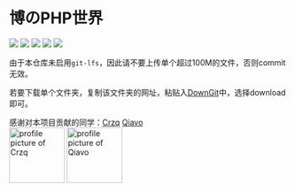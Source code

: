 # 博のPHP世界

[![](https://img.shields.io/github/watchers/Crzq/PHP.svg?style=flat)](https://github.com/Crzq/PHP/watchers)
[![](https://img.shields.io/github/stars/Crzq/PHP.svg?style=flat)](https://github.com/Crzq/PHP/stargazers)
[![](https://img.shields.io/github/forks/Crzq/PHP.svg?style=flat)](https://github.com/Crzq/PHP/network/members)
[![](https://img.shields.io/github/issues-pr-closed-raw/Crzq/PHP.svg?style=flat)](https://github.com/Crzq/PHP/issues)
![](https://img.shields.io/github/repo-size/Crzq/PHP.svg?style=flat)

由于本仓库未启用`git-lfs`，因此请不要上传单个超过100M的文件，否则commit无效。

若要下载单个文件夹，复制该文件夹的网址，粘贴入[DownGit](https://minhaskamal.github.io/DownGit/#/home)中，选择download即可。

感谢对本项目贡献的同学：[Crzq](https://github.com/Crzq) [Qiavo](https://github.com/Qiavo)<br>
<a title="Crzq" href="https://github.com/Crzq"><img src="https://avatars.githubusercontent.com/u/41958119?v=4" width="100" alt="profile picture of Crzq"></a>
<a title="Qiavo" href="https://github.com/Qiavo"><img src="https://avatars.githubusercontent.com/u/100249240?v=4" width="100" alt="profile picture of Qiavo"></a>
